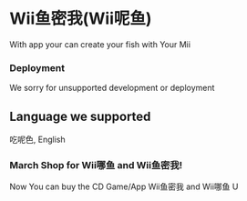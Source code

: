# Wii鱼密我(Wii呢鱼)
With app your can create your fish with Your Mii   
### Deployment
We sorry for unsupported development or deployment
## Language we supported 
吃呢色, English
### March Shop for Wii哪鱼 and Wii鱼密我!
Now You can buy the CD Game/App Wii鱼密我 and Wii哪鱼 U
